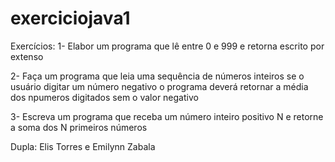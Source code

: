 # exerciciojava1
Exercícios:
1- Elabor um programa que lê entre 0 e 999 e retorna escrito por extenso

2- Faça um programa que leia uma sequência de números inteiros se o usuário digitar um número negativo o programa deverá retornar a  média dos npumeros digitados sem o valor negativo

3- Escreva um programa que receba um número inteiro positivo N e retorne a soma dos N primeiros números 

Dupla: Elis Torres e Emilynn Zabala
